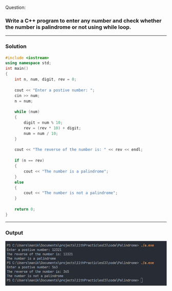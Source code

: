 Question:

### Write a C++ program to enter any number and check whether the number is palindrome or not using while loop.

<hr>

### Solution

```cpp
#include <iostream>
using namespace std;
int main()
{
    int n, num, digit, rev = 0;

    cout << "Enter a postive number: ";
    cin >> num;
    n = num;

    while (num)
    {
        digit = num % 10;
        rev = (rev * 10) + digit;
        num = num / 10;
    }

    cout << "The reverse of the number is: " << rev << endl;

    if (n == rev)
    {
        cout << "The number is a palindrome";
    }
    else
    {
        cout << "The number is not a palindrome";
    }

    return 0;
}

```

<hr>

### Output

<img src='./output.png'></img>
